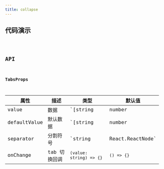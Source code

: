 ```yaml
---
title: collapse
---
```


## 代码演示

<code src="./demos/single.tsx" background="#f5f5f5" height="500px" title="基本用法" />


## API

### TabsProps

| 属性     | 描述         | 类型                    | 默认值 |
| -------- | ------------ | ----------------------- | ------ |
| value   | 数据 | `[string|number|null, string|number|null] | null | undefined`    | `0`    |
| defaultValue   | 默认数据| `[string|number|null, string|number|null] | null | undefined`    | `0`    |
| separator | 分割符号 | `string|React.ReactNode` | `-`    |
| onChange | tab 切换回调 | `(value: string) => {}` | `() => {}`    |
